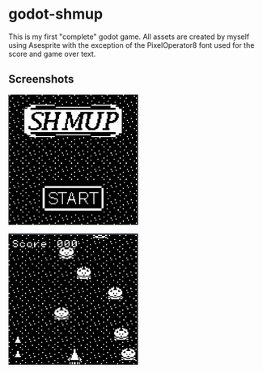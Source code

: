 # godot-shmup

This is my first "complete" godot game. All assets are created by myself using Asesprite with the exception of the PixelOperator8 font used for the score and game over text.

## Screenshots
<div>
  <img src="https://github.com/j-kry/shmup/blob/main/menu.png?raw=true" width="256" />
  <p></p>
  <img src="https://github.com/j-kry/shmup/blob/main/game.png?raw=true" width="256" />
</div>
